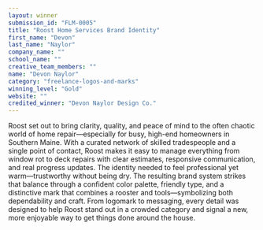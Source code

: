 ```yaml
---
layout: winner
submission_id: "FLM-0005"
title: "Roost Home Services Brand Identity"
first_name: "Devon"
last_name: "Naylor"
company_name: ""
school_name: ""
creative_team_members: ""
name: "Devon Naylor"
category: "freelance-logos-and-marks"
winning_level: "Gold"
website: ""
credited_winner: "Devon Naylor Design Co."
---
```


Roost set out to bring clarity, quality, and peace of mind to the often chaotic world of home repair—especially for busy, high-end homeowners in Southern Maine. With a curated network of skilled tradespeople and a single point of contact, Roost makes it easy to manage everything from window rot to deck repairs with clear estimates, responsive communication, and real progress updates. The identity needed to feel professional yet warm—trustworthy without being dry. The resulting brand system strikes that balance through a confident color palette, friendly type, and a distinctive mark that combines a rooster and tools—symbolizing both dependability and craft. From logomark to messaging, every detail was designed to help Roost stand out in a crowded category and signal a new, more enjoyable way to get things done around the house.
